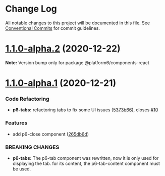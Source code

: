 # Change Log

All notable changes to this project will be documented in this file.
See [Conventional Commits](https://conventionalcommits.org) for commit guidelines.

# [1.1.0-alpha.2](https://github.com/amalto/platform6-web-components/compare/@platform6/components-react@1.1.0-alpha.1...@platform6/components-react@1.1.0-alpha.2) (2020-12-22)

**Note:** Version bump only for package @platform6/components-react





# [1.1.0-alpha.1](https://github.com/amalto/platform6-web-components/compare/@platform6/components-react@1.1.0-alpha.0...@platform6/components-react@1.1.0-alpha.1) (2020-12-21)


### Code Refactoring

* **p6-tabs:** refactoring tabs to fix some UI issues ([5373b66](https://github.com/amalto/platform6-web-components/commit/5373b660367a3778e4ac1ed6b5f812f36dbd6037)), closes [#10](https://github.com/amalto/platform6-web-components/issues/10)


### Features

* add p6-close component ([265db6d](https://github.com/amalto/platform6-web-components/commit/265db6dfa075350a7b310d0442c0d018223cb7e9))


### BREAKING CHANGES

* **p6-tabs:** The p6-tab component was rewritten, now it is only used for displaying the tab. for its content, the p6-tab-content component must be used.
